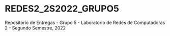 # REDES2_2S2022_GRUPO5
Repositorio de Entregas - Grupo 5 - Laboratorio de Redes de Computadoras 2 - Segundo Semestre, 2022
